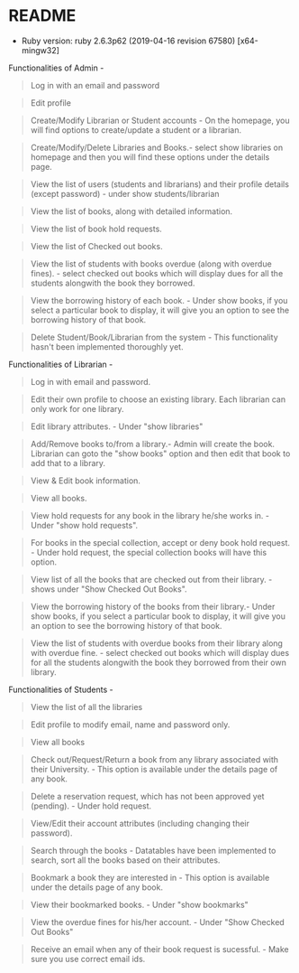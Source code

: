 # README

* Ruby version:
ruby 2.6.3p62 (2019-04-16 revision 67580) [x64-mingw32]

Functionalities of Admin -
> Log in with an email and password

> Edit profile

> Create/Modify Librarian or Student accounts - On the homepage, you will find options to create/update a student or a librarian.

> Create/Modify/Delete Libraries and Books.- select show libraries on homepage and then you will find these options under the details page.

> View the list of users (students and librarians) and their profile details (except password) - under show students/librarian

> View the list of books, along with detailed information.

> View the list of book hold requests.

> View the list of Checked out books.

> View the list of students with books overdue (along with overdue fines). - select checked out books which will display dues for all the students alongwith the book they borrowed.

> View the borrowing history of each book. - Under show books, if you select a particular book to display, it will give you an option to see the borrowing history of that book.

> Delete Student/Book/Librarian from the system - This functionality hasn't been implemented thoroughly yet.

Functionalities of Librarian -

> Log in with email and password.

> Edit their own profile to choose an existing library. Each librarian can only work for one library.

> Edit library attributes. - Under "show libraries"

> Add/Remove books to/from a library.- Admin will create the book. Librarian can goto the "show books" option and then edit that book to add that to a library.

> View & Edit book information.

> View all books.

> View hold requests for any book in the library he/she works in. - Under "show hold requests".

> For books in the special collection, accept or deny book hold request. - Under hold request, the special collection books will have this option.

> View list of all the books that are checked out from their library. - shows under "Show Checked Out Books".

> View the borrowing history of the books from their library.- Under show books, if you select a particular book to display, it will give you an option to see the borrowing history of that book.

> View the list of students with overdue books from their library along with overdue fine. - select checked out books which will display dues for all the students alongwith the book they borrowed from their own library.

Functionalities of Students -

> View the list of all the libraries

> Edit profile to modify email, name and password only.

> View all books

> Check out/Request/Return a book from any library associated with their University. - This option is available under the details page of any book.

> Delete a reservation request, which has not been approved yet (pending). - Under hold request.

> View/Edit their account attributes (including changing their password).

> Search through the books - Datatables have been implemented to search, sort all the books based on their attributes.

> Bookmark a book they are interested in - This option is available under the details page of any book.

> View their bookmarked books. - Under "show bookmarks"

> View the overdue fines for his/her account. - Under "Show Checked Out Books"

> Receive an email when any of their book request is sucessful. - Make sure you use correct email ids.
